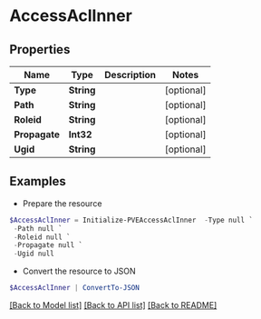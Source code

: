 # AccessAclInner
## Properties

Name | Type | Description | Notes
------------ | ------------- | ------------- | -------------
**Type** | **String** |  | [optional] 
**Path** | **String** |  | [optional] 
**Roleid** | **String** |  | [optional] 
**Propagate** | **Int32** |  | [optional] 
**Ugid** | **String** |  | [optional] 

## Examples

- Prepare the resource
```powershell
$AccessAclInner = Initialize-PVEAccessAclInner  -Type null `
 -Path null `
 -Roleid null `
 -Propagate null `
 -Ugid null
```

- Convert the resource to JSON
```powershell
$AccessAclInner | ConvertTo-JSON
```

[[Back to Model list]](../README.md#documentation-for-models) [[Back to API list]](../README.md#documentation-for-api-endpoints) [[Back to README]](../README.md)


